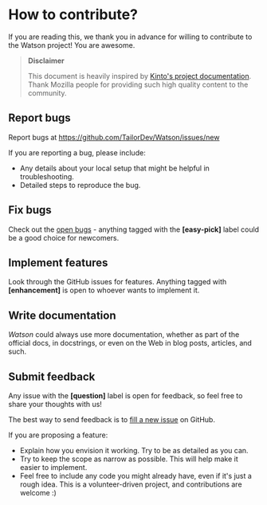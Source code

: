 # How to contribute?

If you are reading this, we thank you in advance for willing to
contribute to the Watson project! You are awesome.

> **Disclaimer**
>
> This document is heavily inspired by [Kinto's project
> documentation](https://github.com/Kinto/kinto). Thank Mozilla people
> for providing such high quality content to the community.

## Report bugs

Report bugs at <https://github.com/TailorDev/Watson/issues/new>

If you are reporting a bug, please include:

-   Any details about your local setup that might be helpful in
    troubleshooting.
-   Detailed steps to reproduce the bug.

## Fix bugs

Check out the [open bugs](https://github.com/TailorDev/Watson/issues) -
anything tagged with the **[easy-pick]** label could be a good choice
for newcomers.

## Implement features

Look through the GitHub issues for features. Anything tagged with
**[enhancement]** is open to whoever wants to implement it.

## Write documentation

*Watson* could always use more documentation, whether as part of the
official docs, in docstrings, or even on the Web in blog posts,
articles, and such.

## Submit feedback

Any issue with the **[question]** label is open for feedback, so feel
free to share your thoughts with us!

The best way to send feedback is to [fill a new
issue](https://github.com/TailorDev/Watson/issues/new) on GitHub.

If you are proposing a feature:

-   Explain how you envision it working. Try to be as detailed as you
    can.
-   Try to keep the scope as narrow as possible. This will help make it
    easier to implement.
-   Feel free to include any code you might already have, even if it's
    just a rough idea. This is a volunteer-driven project, and
    contributions are welcome :)
